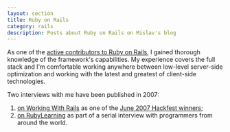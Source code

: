 ```yaml
---
layout: section
title: Ruby on Rails
category: rails
description: Posts about Ruby on Rails on Mislav's blog
---
```


As one of the [active contributors to Ruby on Rails][2], I gained thorough knowledge of the framework's capabilities. My experience covers the full stack and I'm comfortable working anywhere between low-level server-side optimization and working with the latest and greatest of client-side technologies.

Two interviews with me have been published in 2007:

1. [on Working With Rails][6] as one of the [June 2007 Hackfest winners][7];
2. [on RubyLearning][8] as part of a serial interview with programmers from around the world.


[2]: http://contributors.rubyonrails.org/contributors/mislav-marohnic/commits
[6]: http://weblog.workingwithrails.com/2007/7/19/hackfest-winner-interview-mislav-marohnic
[7]: http://www.workingwithrails.com/hackfest/12-monthly-june-2-7
[8]: http://rubylearning.com/blog/2007/09/27/advice-for-ruby-beginners-1/
